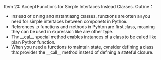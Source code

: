 Item 23: Accept Functions for Simple Interfaces Instead Classes. 
Outline：
- Instead of dining and instantiating classes, functions are often all you need for simple interfaces between componets in Python.
- References to functions and methods in Pyhton are first class, meaning they can be used in expression like any other type.
- The \_\_cal\_\_ special method enables instances of a class to be called like plain Python function.
- When you need a functions to maintain state, consider defining a class that provides the \_\_call\_\_ method instead of defining a stateful closure.

